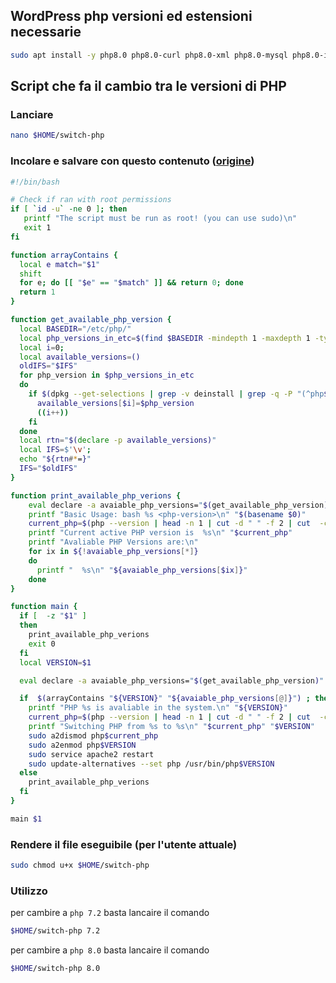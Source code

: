 ## WordPress php versioni ed estensioni necessarie
```sh
sudo apt install -y php8.0 php8.0-curl php8.0-xml php8.0-mysql php8.0-imagick php8.0-xml php8.0-zip php8.0-mcrypt
```

## Script che fa il cambio tra le versioni di PHP
### Lanciare
```sh
nano $HOME/switch-php
```

### Incolare e salvare con questo contenuto ([origine](https://gist.github.com/labbots/73dd246876f33c4e945a04f4f1b71672))
```sh
#!/bin/bash

# Check if ran with root permissions
if [ `id -u` -ne 0 ]; then
   printf "The script must be run as root! (you can use sudo)\n"
   exit 1
fi

function arrayContains {
  local e match="$1"
  shift
  for e; do [[ "$e" == "$match" ]] && return 0; done
  return 1
}

function get_available_php_version {
  local BASEDIR="/etc/php/"
  local php_versions_in_etc=$(find $BASEDIR -mindepth 1 -maxdepth 1 -type d -printf '%f ')
  local i=0;
  local available_versions=()
  oldIFS="$IFS"
  for php_version in $php_versions_in_etc
  do
    if $(dpkg --get-selections | grep -v deinstall | grep -q -P "(^php${php_version})"); then
      available_versions[$i]=$php_version
      ((i++))
    fi
  done
  local rtn="$(declare -p available_versions)"
  local IFS=$'\v';
  echo "${rtn#*=}"
  IFS="$oldIFS"
}

function print_available_php_verions {
    eval declare -a avaiable_php_versions="$(get_available_php_version)"
    printf "Basic Usage: bash %s <php-version>\n" "$(basename $0)"
    current_php=$(php --version | head -n 1 | cut -d " " -f 2 | cut  -c-3)
    printf "Current active PHP version is  %s\n" "$current_php"
    printf "Avaliable PHP Versions are:\n"
    for ix in ${!avaiable_php_versions[*]}
    do
      printf "  %s\n" "${avaiable_php_versions[$ix]}"
    done
}

function main {
  if [  -z "$1" ]
  then
    print_available_php_verions
    exit 0
  fi
  local VERSION=$1

  eval declare -a avaiable_php_versions="$(get_available_php_version)"

  if  $(arrayContains "${VERSION}" "${avaiable_php_versions[@]}") ; then
    printf "PHP %s is avaliable in the system.\n" "${VERSION}"
    current_php=$(php --version | head -n 1 | cut -d " " -f 2 | cut  -c-3)
    printf "Switching PHP from %s to %s\n" "$current_php" "$VERSION"
    sudo a2dismod php$current_php
    sudo a2enmod php$VERSION
    sudo service apache2 restart
    sudo update-alternatives --set php /usr/bin/php$VERSION
  else
    print_available_php_verions
  fi
}

main $1
```

### Rendere il file eseguibile (per l'utente attuale)
```sh
sudo chmod u+x $HOME/switch-php
```

### Utilizzo
per cambire a `php 7.2` basta lancaire il comando
```sh
$HOME/switch-php 7.2
```
per cambire a `php 8.0` basta lancaire il comando
```sh
$HOME/switch-php 8.0
```
